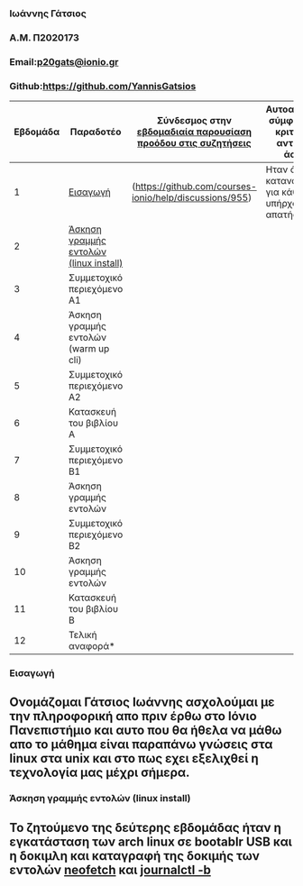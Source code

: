 ### Ιωάννης Γάτσιος
### A.M. Π2020173
### Email:p20gats@ionio.gr
### Github:https://github.com/YannisGatsios


| Εβδομάδα | Παραδοτέο | Σύνδεσμος στην [εβδομαδιαία παρουσίαση προόδου στις συζητήσεις](https://github.com/courses-ionio/help/discussions/categories/show-and-tell) | Αυτοαξιολόγηση σύμφωνα με τα κριτήρια της αντίστοιχης άσκησης |
| --- | --- | --- | --- |
| 1 | [Εισαγωγή](https://github.com/YannisGatsios/hci/tree/2020173/projects/2020173#%CE%B5%CE%B9%CF%83%CE%B1%CE%B3%CF%89%CE%B3%CE%AE) |(https://github.com/courses-ionio/help/discussions/955) | Ηταν όλα κατανοητά και για κάθε απορια υπήρχαν απατήσεις. |
| 2 | [Άσκηση γραμμής εντολών (linux install)](https://github.com/YannisGatsios/hci/blob/2020173/projects/2020173/README.MD#%CE%AC%CF%83%CE%BA%CE%B7%CF%83%CE%B7-%CE%B3%CF%81%CE%B1%CE%BC%CE%BC%CE%AE%CF%82-%CE%B5%CE%BD%CF%84%CE%BF%CE%BB%CF%8E%CE%BD-linux-install) | | |
| 3 | Συμμετοχικό περιεχόμενο A1 | | |
| 4 | Άσκηση γραμμής εντολών (warm up cli) | | |
| 5 | Συμμετοχικό περιεχόμενο A2 | | |
| 6 | Κατασκευή του βιβλίου Α | | |
| 7 | Συμμετοχικό περιεχόμενο B1 | | |
| 8 | Άσκηση γραμμής εντολών | | |
| 9 | Συμμετοχικό περιεχόμενο B2 | | |
| 10 | Άσκηση γραμμής εντολών | | |
| 11 | Κατασκευή του βιβλίου Β | | |
| 12 | Τελική αναφορά* | | |





### Εισαγωγή
## Ονομάζομαι Γάτσιος Ιωάννης ασχολούμαι με την πληροφορική απο πριν έρθω στο Ιόνιο Πανεπιστήμιο και αυτο που θα ήθελα να μάθω απο το μάθημα είναι παραπάνω γνώσεις στα linux στα unix και στο πως εχει εξελιχθεί η τεχνολογία μας μέχρι σήμερα.


### Άσκηση γραμμής εντολών (linux install)
## Το ζητούμενο της δεύτερης εβδομάδας ήταν η εγκατάσταση των arch linux σε bootablr USB και η δοκιμλη και καταγραφή της δοκιμής των εντολών [neofetch](https://asciinema.org/a/VsOFcpWNWUt54R16kpyKyTwk6) και [journalctl -b](https://asciinema.org/a/EGfsyzFSEkoDzkC3lrW39xaRo)
